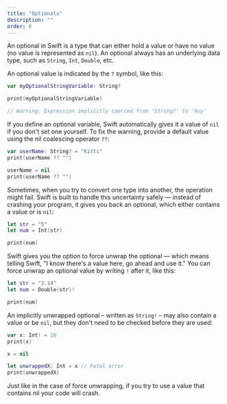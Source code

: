 ```yaml
---
title: "Optionals"
description: ""
order: 6
---
```


An optional in Swift is a type that can either hold a value or have no value (no value is represented as `nil`). An optional always has an underlying data type, such as `String`, `Int`, `Double`, etc. 

An optional value is indicated by the `?` symbol, like this:

```swift
var myOptionalStringVariable: String? 

print(myOptionalStringVariable)

// Warning: Expression implicitly coerced from 'String?' to 'Any'
```

If you define an optional variable, Swift automatically gives it a value of `nil` if you don't set one yourself. To fix the warning, provide a default value using the nil coalescing operator `??`:

```swift
var userName: String? = "Kitti"
print(userName ?? "")

userName = nil
print(userName ?? "")
```

Sometimes, when you try to convert one type into another, the operation might fail. Swift is built to handle this uncertainty safely — instead of crashing your program, it gives you back an optional, which either contains a value or is `nil`:

```swift
let str = "5"
let num = Int(str)

print(num) 
```

Swift gives you the option to force unwrap the optional — which means telling Swift, "I know there's a value here, go ahead and use it." You can force unwrap an optional value by writing `!` after it, like this:

```swift
let str = "3.14"
let num = Double(str)!

print(num)
```

An implicitly unwrapped optional – written as `String!` – may also contain a value or be `nil`, but they don't need to be checked before they are used:

```swift
var x: Int! = 10
print(x)

x = nil

let unwrappedX: Int = x // Fatal error
print(unwrappedX)
```

Just like in the case of force unwrapping, if you try to use a value that contains nil your code will crash.

